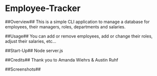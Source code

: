 # Employee-Tracker

##Overview##
This is a simple CLI application to manage a database for employees, their managers, roles, departments and salaries.

##Usage##
You can add or remove employees, add or change their roles, adjust their salaries, etc...

##Start-Up##
Node server.js

##Credits##
Thank you to Amanda Wiehrs & Austin Ruhf

##Screenshots##
